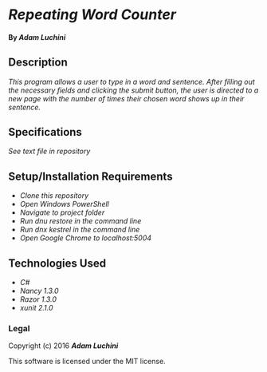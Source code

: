 # _Repeating Word Counter_

#### By _**Adam Luchini**_

## Description

_This program allows a user to type in a word and sentence. After filling out the necessary fields and clicking the submit button, the user is directed to a new page with the number of times their chosen word shows up in their sentence._

## Specifications
_See text file in repository_

## Setup/Installation Requirements

* _Clone this repository_
* _Open Windows PowerShell_
* _Navigate to project folder_
* _Run dnu restore in the command line_
* _Run dnx kestrel in the command line_
* _Open Google Chrome to localhost:5004_

## Technologies Used

* _C#_
* _Nancy 1.3.0_
* _Razor 1.3.0_
* _xunit 2.1.0_

### Legal

Copyright (c) 2016 **_Adam Luchini_**

This software is licensed under the MIT license.
